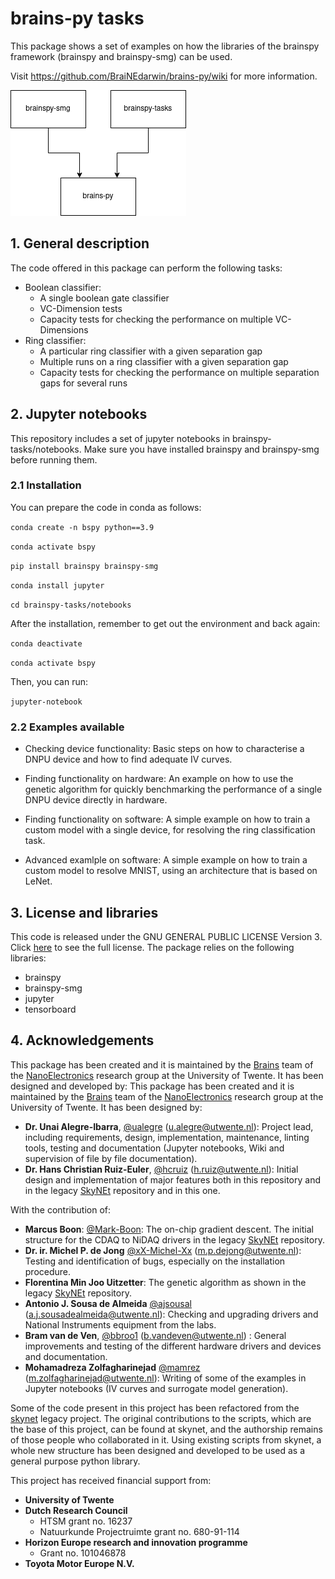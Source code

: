 # brains-py tasks

This package shows a set of examples on how the libraries of the brainspy framework (brainspy and brainspy-smg) can be used.

Visit https://github.com/BraiNEdarwin/brains-py/wiki for more information.

![Insert image](https://raw.githubusercontent.com/BraiNEdarwin/brains-py/master/docs/figures/packages.png)

## 1. General description

The code offered in this package can perform the following tasks:

- Boolean classifier:
  - A single boolean gate classifier
  - VC-Dimension tests
  - Capacity tests for checking the performance on multiple VC-Dimensions
- Ring classifier:
  - A particular ring classifier with a given separation gap
  - Multiple runs on a ring classifier with a given separation gap
  - Capacity tests for checking the performance on multiple separation gaps for several runs

## 2. Jupyter notebooks

This repository includes a set of jupyter notebooks in brainspy-tasks/notebooks. Make sure you have installed brainspy and brainspy-smg before running them.

### 2.1 Installation

You can prepare the code in conda as follows:

`conda create -n bspy python==3.9`

`conda activate bspy`

`pip install brainspy brainspy-smg`

`conda install jupyter`

`cd brainspy-tasks/notebooks`

After the installation, remember to get out the environment and back again:

`conda deactivate`

`conda activate bspy`

Then, you can run:

`jupyter-notebook`

### 2.2 Examples available

- Checking device functionality: Basic steps on how to characterise a DNPU device and how to find adequate IV curves.
  
- Finding functionality on hardware: An example on how to use the genetic algorithm for quickly benchmarking the performance of a single DNPU device directly in hardware.
  
- Finding functionality on software: A simple example on how to train a custom model with a single device, for resolving the ring classification task.
  
- Advanced examlple on software: A simple example on how to train a custom model to resolve MNIST, using an architecture that is based on LeNet.
  

## 3. License and libraries

This code is released under the GNU GENERAL PUBLIC LICENSE Version 3. Click [here](https://github.com/BraiNEdarwin/brainspy-tasks/blob/master/doc/LICENSE) to see the full license.
The package relies on the following libraries:

- brainspy
- brainspy-smg
- jupyter
- tensorboard

## 4. Acknowledgements

This package has been created and it is maintained by the [Brains](https://www.utwente.nl/en/brains/) team of the [NanoElectronics](https://www.utwente.nl/en/eemcs/ne/) research group at the University of Twente. It has been designed and developed by:
This package has been created and it is maintained by the [Brains](https://www.utwente.nl/en/brains/) team of the [NanoElectronics](https://www.utwente.nl/en/eemcs/ne/) research group at the University of Twente. It has been designed by:

- **Dr. Unai Alegre-Ibarra**, [@ualegre](https://github.com/ualegre) ([u.alegre@utwente.nl](mailto:u.alegre@utwente.nl)): Project lead, including requirements, design, implementation, maintenance, linting tools, testing and documentation (Jupyter notebooks, Wiki and supervision of file by file documentation).
- **Dr. Hans Christian Ruiz-Euler**, [@hcruiz](https://github.com/hcruiz) ([h.ruiz@utwente.nl](mailto:h.ruiz@utwente.nl)): Initial design and implementation of major features both in this repository and in the legacy [SkyNEt](https://github.com/BraiNEdarwin/SkyNEt) repository and in this one.

With the contribution of:

- **Marcus Boon**: [@Mark-Boon](https://github.com/Mark-Boon): The on-chip gradient descent. The initial structure for the CDAQ to NiDAQ drivers in the legacy [SkyNEt](https://github.com/BraiNEdarwin/SkyNEt) repository.
- **Dr. ir. Michel P. de Jong** [@xX-Michel-Xx](https://github.com/xX-Michel-Xx) ([m.p.dejong@utwente.nl](mailto:m.p.dejong@utwente.nl)): Testing and identification of bugs, especially on the installation procedure.
- **Florentina Min Joo Uitzetter**: The genetic algorithm as shown in the legacy [SkyNEt](https://github.com/BraiNEdarwin/SkyNEt) repository.
- **Antonio J. Sousa de Almeida** [@ajsousal](https://github.com/ajsousal) ([a.j.sousadealmeida@utwente.nl](mailto:a.j.sousadealmeida@utwente.nl)): Checking and upgrading drivers and National Instruments equipment from the labs.
- **Bram van de Ven**, [@bbroo1](https://github.com/bbroo1) ([b.vandeven@utwente.nl](mailto:b.vandeven@utwente.nl)) : General improvements and testing of the different hardware drivers and devices and documentation.
- **Mohamadreza Zolfagharinejad** [@mamrez](https://github.com/mamrez) ([m.zolfagharinejad@utwente.nl](mailto:m.zolfagharinejad@utwente.nl)): Writing of some of the examples in Jupyter notebooks (IV curves and surrogate model generation).

Some of the code present in this project has been refactored from the [skynet](https://github.com/BraiNEdarwin/SkyNEt) legacy project. The original contributions to the scripts, which are the base of this project, can be found at skynet, and the authorship remains of those people who collaborated in it. Using existing scripts from skynet, a whole new structure has been designed and developed to be used as a general purpose python library.

This project has received financial support from:

- **University of Twente**
- **Dutch Research Council**
  - HTSM grant no. 16237
  - Natuurkunde Projectruimte grant no. 680-91-114
- **Horizon Europe research and innovation programme**
  - Grant no. 101046878
- **Toyota Motor Europe N.V.**
